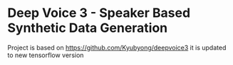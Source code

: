 # Deep Voice 3 - Speaker Based Synthetic Data Generation


Project is based on https://github.com/Kyubyong/deepvoice3 
it is updated to new tensorflow version 


